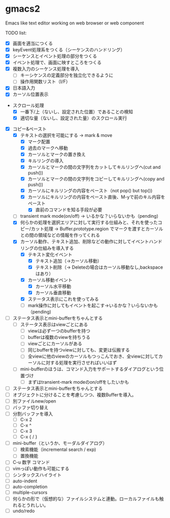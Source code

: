 gmacs2
======

Emacs like text editor working on web browser or web component

TODO list:

   - [X] 画面を適当につくる
   - [X] keyEvent処理系をつくる（シーケンスのハンドリング）
   - [X] シーケンスとイベント処理の部分をつくる
   - [X] イベント処理で、画面に映すところをつくる
   - [X] 複数入力のシーケンス処理を導入
      - [ ] キーシケンスの定義部分を独立化できるように
      - [ ] 操作用関数リスト（I/F）
   - [X] 日本語入力
   - [X] カーソル位置表示
   - スクロール処理
      - [X] 一番下/上（ないし、設定された位置）であることの検知
      - [X] 適切な量（ないし、設定された量）のスクロール実行
   - [X] コピー&ペースト
      - [X] テキストの選択を可能にする -> mark & move
        - [X] マーク配置
        - [X] 過去のマークへ移動
        - [X] カーソルとマークの置き換え
        - [X] キルリングの導入
        - [X] カーソルとマークの間の文字列をカットしてキルリングへ(cut and push())
        - [X] カーソルとマークの間の文字列をコピーしてキルリングへ(copy and push())
        - [X] カーソルにキルリングの内容をペースト（not pop() but top())
        - [X] カーソルにキルリングの内容をペースト直後、M-yで前のキル内容をペースト
           - [X] 直前のコマンドを知る手段が必要
      - [ ] transient mark mode(on/off) -> いるかな？いらないかも（pending)
      - [X] 何らかの処理を選択エリアに対して実行する仕組みと、それを使ったコピー/カット処理
            -> Buffer.prototype.region でマークを渡すとカーソルとの間の領域などの情報を作ってくれる
      - [X] カーソル動作、テキスト追加、削除などの動作に対してイベントハンドリングの仕組みを導入する
         - [X] テキスト変化イベント
            - [X] テキスト追加（->カーソル移動）
            - [X] テキスト削除（-> Deleteの場合はカーソル移動なし,backspaceはあり）
         - [X] カーソル移動イベント
            - [X] カーソル水平移動
            - [X] カーソル垂直移動
         - [X] ステータス表示にこれを使ってみる
         - [ ] mark操作に対してもイベントを起こす->いるかな？いらないかも（pending)
   - [ ] ステータス表示とmini-bufferをちゃんとする
      - [ ] ステータス表示はviewごとにある
         - [ ] viewは必ず一つのbufferを持つ
         - [ ] bufferは複数のviewを持ちうる
         - [ ] viewごとにカーソルがある
         - [ ] 同じbufferを持つviewに対しても、変更は伝搬する
         - [ ] 全viewに他のviewのカーソルもつっこんでおき、全viewに対してカーソルに対する処理を実行させればいいはず
      - [ ] mini-bufferのほうは、コマンド入力をサポートするダイアログという位置づけ
         - [ ] まずはtransient-mark modeのon/offをしたいかも
   - [ ] ステータス表示とmini-bufferをちゃんとする
   - [ ] オブジェクトに分けることを考慮しつつ、複数Bufferを導入。
   - [ ] 別ファイルnew/open
   - [ ] バッファ切り替え
   - [ ] 分割バッファを導入
      - [ ] C-x 2
      - [ ] C-x ^
      - [ ] C-x 3
      - [ ] C-x { / }
   - [ ] mini-buffer（というか、モーダルダイアログ）
      - [ ] 検索機能（incremental search / exp)
      - [ ] 置換機能
   - [ ] C-u 数字 コマンド
   - [ ] vimっぽい動作も可能にする
   - [ ] シンタックスハイライト
   - [ ] auto-indent
   - [ ] auto-completion
   - [ ] multiple-cursors
   - [ ] 何らかの形で（仮想的な）ファイルシステムと連動。ローカルファイルも触れるとうれしい。
   - [ ] undo/redo
